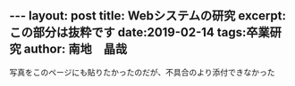 --- layout: post 
title: Webシステムの研究
excerpt: この部分は抜粋です
date:2019-02-14
tags:卒業研究
author: 南地　晶哉
---

写真をこのページにも貼りたかったのだが、不具合のより添付できなかった

